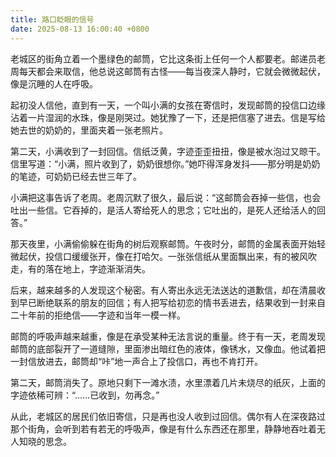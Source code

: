 ```yaml
---
title: 路口眨眼的信号
date: 2025-08-13 16:00:40 +0800
---
```


老城区的街角立着一个墨绿色的邮筒，它比这条街上任何一个人都要老。邮递员老周每天都会来取信，他总说这邮筒有古怪——每当夜深人静时，它就会微微起伏，像是沉睡的人在呼吸。

起初没人信他，直到有一天，一个叫小满的女孩在寄信时，发现邮筒的投信口边缘沾着一片湿润的水珠，像是刚哭过。她犹豫了一下，还是把信塞了进去。信是写给她去世的奶奶的，里面夹着一张老照片。

第二天，小满收到了一封回信。信纸泛黄，字迹歪歪扭扭，像是被水泡过又晾干。信里写道：“小满，照片收到了，奶奶很想你。”她吓得浑身发抖——那分明是奶奶的笔迹，可奶奶已经去世三年了。

小满把这事告诉了老周。老周沉默了很久，最后说：“这邮筒会吞掉一些信，也会吐出一些信。它吞掉的，是活人寄给死人的思念；它吐出的，是死人还给活人的回答。”

那天夜里，小满偷偷躲在街角的树后观察邮筒。午夜时分，邮筒的金属表面开始轻微起伏，投信口缓缓张开，像在打哈欠。一张张信纸从里面飘出来，有的被风吹走，有的落在地上，字迹渐渐消失。

后来，越来越多的人发现这个秘密。有人寄出永远无法送达的道歉信，却在清晨收到早已断绝联系的朋友的回信；有人把写给初恋的情书丢进去，结果收到一封来自二十年前的拒绝信——字迹和当年一模一样。

邮筒的呼吸声越来越重，像是在承受某种无法言说的重量。终于有一天，老周发现邮筒的底部裂开了一道缝隙，里面渗出暗红色的液体，像锈水，又像血。他试着把一封信放进去，邮筒却“咔”地一声合上了投信口，再也不肯打开。

第二天，邮筒消失了。原地只剩下一滩水渍，水里漂着几片未烧尽的纸灰，上面的字迹依稀可辨：“……已收到，勿再念。”

从此，老城区的居民们依旧寄信，只是再也没人收到过回信。偶尔有人在深夜路过那个街角，会听到若有若无的呼吸声，像是有什么东西还在那里，静静地吞吐着无人知晓的思念。
